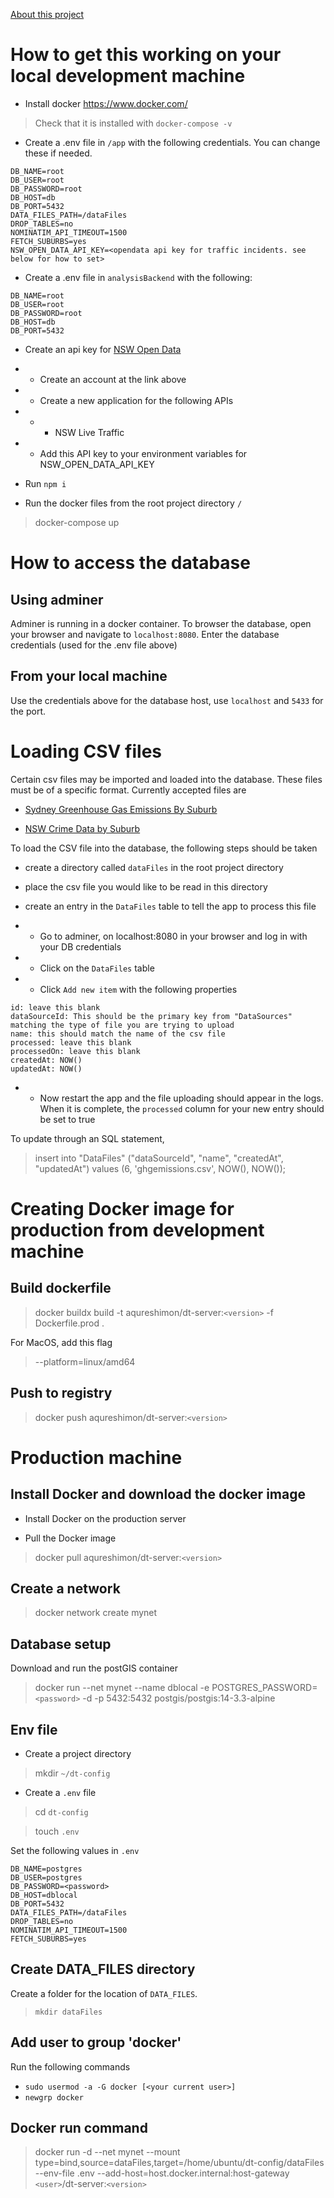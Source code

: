 [About this project](https://aykyu.github.io/dt-server/)

# How to get this working on your local development machine

* Install docker https://www.docker.com/
> Check that it is installed with `docker-compose -v`

* Create a .env file in `/app` with the following credentials. You can change these if needed.
```
DB_NAME=root
DB_USER=root
DB_PASSWORD=root
DB_HOST=db
DB_PORT=5432
DATA_FILES_PATH=/dataFiles
DROP_TABLES=no
NOMINATIM_API_TIMEOUT=1500
FETCH_SUBURBS=yes
NSW_OPEN_DATA_API_KEY=<opendata api key for traffic incidents. see below for how to set>
```

* Create a .env file in `analysisBackend` with the following:
```
DB_NAME=root
DB_USER=root
DB_PASSWORD=root
DB_HOST=db
DB_PORT=5432
```

* Create an api key for [NSW Open Data](https://opendata.transport.nsw.gov.au/)

* * Create an account at the link above

* * Create a new application for the following APIs

* * * NSW Live Traffic

* * Add this API key to your environment variables for NSW_OPEN_DATA_API_KEY

* Run `npm i`

* Run the docker files from the root project directory `/`
> docker-compose up

# How to access the database

## Using adminer 
Adminer is running in a docker container. To browser the database, open your browser and navigate to `localhost:8080`. Enter the database credentials (used for the .env file above)

## From your local machine
Use the credentials above for the database host, use `localhost` and `5433` for the port.

# Loading CSV files

Certain csv files may be imported and loaded into the database. These files must be of a specific format. Currently accepted files are

* [Sydney Greenhouse Gas Emissions By Suburb](https://data.cityofsydney.nsw.gov.au/datasets/cityofsydney::greenhouse-gas-emissions-profile-by-suburb-1/explore?location=-33.888930%2C151.203975%2C13.97)

* [NSW Crime Data by Suburb](https://www.bocsar.nsw.gov.au/Pages/bocsar_datasets/Offence.aspx)

To load the CSV file into the database, the following steps should be taken

* create a directory called `dataFiles` in the root project directory

* place the csv file you would like to be read in this directory

* create an entry in the `DataFiles` table to tell the app to process this file

* * Go to adminer, on localhost:8080 in your browser and log in with your DB credentials

* * Click on the `DataFiles` table

* * Click `Add new item` with the following properties

```
id: leave this blank
dataSourceId: This should be the primary key from "DataSources" matching the type of file you are trying to upload
name: this should match the name of the csv file
processed: leave this blank
processedOn: leave this blank
createdAt: NOW()
updatedAt: NOW()
```

* * Now restart the app and the file uploading should appear in the logs. When it is complete, the `processed` column for your new entry should be set to true

 To update through an SQL statement,
>
>insert into "DataFiles" ("dataSourceId", "name", "createdAt", "updatedAt") values (6, 'ghgemissions.csv', NOW(), NOW());

# Creating Docker image for production from development machine

## Build dockerfile

>docker buildx build -t aqureshimon/dt-server:`<version>` -f Dockerfile.prod .

For MacOS, add this flag
> --platform=linux/amd64

## Push to registry

> docker push aqureshimon/dt-server:`<version>`

# Production machine

## Install Docker and download the docker image

* Install Docker on the production server

* Pull the Docker image

> docker pull aqureshimon/dt-server:`<version>`

## Create a network

> docker network create mynet

## Database setup

Download and run the postGIS container

> docker run --net mynet --name dblocal -e POSTGRES_PASSWORD=`<password>` -d -p 5432:5432 postgis/postgis:14-3.3-alpine
## Env file

* Create a project directory

> mkdir `~/dt-config`

* Create a `.env` file

> cd `dt-config`

> touch `.env`

Set the following values in `.env`

```
DB_NAME=postgres
DB_USER=postgres
DB_PASSWORD=<password>
DB_HOST=dblocal
DB_PORT=5432
DATA_FILES_PATH=/dataFiles
DROP_TABLES=no
NOMINATIM_API_TIMEOUT=1500
FETCH_SUBURBS=yes
```

## Create DATA_FILES directory

Create a folder for the location of `DATA_FILES`.

> `mkdir dataFiles`

## Add user to group 'docker'

Run the following commands

* `sudo usermod -a -G docker [<your current user>]`
* `newgrp docker`


## Docker run command

> docker run -d --net mynet --mount type=bind,source=dataFiles,target=/home/ubuntu/dt-config/dataFiles --env-file .env --add-host=host.docker.internal:host-gateway  `<user>`/dt-server:`<version>`
